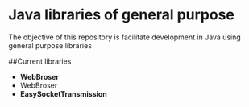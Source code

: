  # Java libraries of general purpose
 
 The objective of this repository is facilitate development in Java using general purpose libraries
 
 ##Current libraries
* **WebBroser** 
* WebBroser 
* **EasySocketTransmission**
